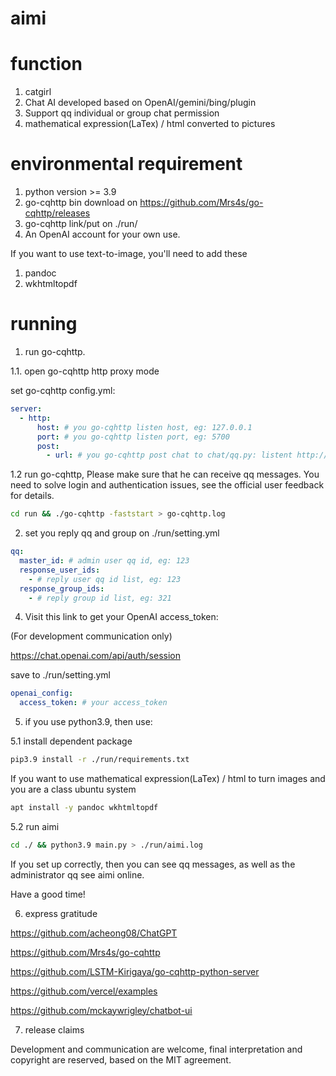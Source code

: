 # aimi

# function

1. catgirl
2. Chat AI developed based on OpenAI/gemini/bing/plugin
3. Support qq individual or group chat permission
4. mathematical expression(LaTex) / html converted to pictures

# environmental requirement

1. python version >= 3.9
2. go-cqhttp bin download on https://github.com/Mrs4s/go-cqhttp/releases
3. go-cqhttp link/put on ./run/
4. An OpenAI account for your own use.

If you want to use text-to-image, you'll need to add these

1. pandoc
2. wkhtmltopdf

# running

1. run go-cqhttp.

  1.1. open go-cqhttp http proxy mode

set go-cqhttp config.yml:
```yaml
server:
  - http:
      host: # you go-cqhttp listen host, eg: 127.0.0.1
      port: # you go-cqhttp listen port, eg: 5700
      post:
        - url: # you go-cqhttp post chat to chat/qq.py: listent http://host:port, eg: 'http://127.0.0.1:5701' 
```

  1.2 run go-cqhttp, Please make sure that he can receive qq messages. You need to solve login and authentication issues, see the official user feedback for details.

```bash
cd run && ./go-cqhttp -faststart > go-cqhttp.log
```

2. set you reply qq and group on ./run/setting.yml

```yaml
qq:
  master_id: # admin user qq id, eg: 123
  response_user_ids:
    - # reply user qq id list, eg: 123
  response_group_ids:
    - # reply group id list, eg: 321
```

4. Visit this link to get your OpenAI access_token:

(For development communication only)

https://chat.openai.com/api/auth/session

save to ./run/setting.yml

```yaml
openai_config:
  access_token: # your access_token

```

5. if you use python3.9, then use:

  5.1 install dependent package

```bash
pip3.9 install -r ./run/requirements.txt
```

If you want to use mathematical expression(LaTex) / html to turn images and you are a class ubuntu system

```bash
apt install -y pandoc wkhtmltopdf
```

  5.2 run aimi

```bash
cd ./ && python3.9 main.py > ./run/aimi.log
```

If you set up correctly, then you can see qq messages, as well as the administrator qq see aimi online.

Have a good time!

6. express gratitude

https://github.com/acheong08/ChatGPT

https://github.com/Mrs4s/go-cqhttp

https://github.com/LSTM-Kirigaya/go-cqhttp-python-server

https://github.com/vercel/examples

https://github.com/mckaywrigley/chatbot-ui

7. release claims

Development and communication are welcome, final interpretation and copyright are reserved, based on the MIT agreement.
